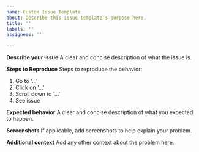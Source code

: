 ```yaml
---
name: Custom Issue Template
about: Describe this issue template's purpose here.
title: ''
labels: ''
assignees: ''

---
```


**Describe your issue**
A clear and concise description of what the issue is.

**Steps to Reproduce**
Steps to reproduce the behavior:
1. Go to '...'
2. Click on '...'
3. Scroll down to '...'
4. See issue

**Expected behavior**
A clear and concise description of what you expected to happen.

**Screenshots**
If applicable, add screenshots to help explain your problem.

**Additional context**
Add any other context about the problem here.
